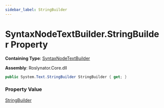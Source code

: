 ```yaml
---
sidebar_label: StringBuilder
---
```


# SyntaxNodeTextBuilder\.StringBuilder Property

**Containing Type**: [SyntaxNodeTextBuilder](../index.md)

**Assembly**: Roslynator\.Core\.dll

```csharp
public System.Text.StringBuilder StringBuilder { get; }
```

### Property Value

[StringBuilder](https://docs.microsoft.com/en-us/dotnet/api/system.text.stringbuilder)

